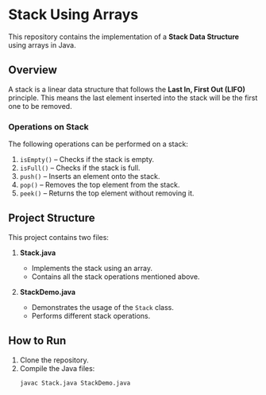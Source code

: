 # Stack Using Arrays  

This repository contains the implementation of a **Stack Data Structure** using arrays in Java.  

## **Overview**  

A stack is a linear data structure that follows the **Last In, First Out (LIFO)** principle. This means the last element inserted into the stack will be the first one to be removed.  

### **Operations on Stack**  

The following operations can be performed on a stack:  

1. `isEmpty()` – Checks if the stack is empty.  
2. `isFull()` – Checks if the stack is full.  
3. `push()` – Inserts an element onto the stack.  
4. `pop()` – Removes the top element from the stack.  
5. `peek()` – Returns the top element without removing it.  

## **Project Structure**  

This project contains two files:  

1. **Stack.java**  
   - Implements the stack using an array.  
   - Contains all the stack operations mentioned above.  

2. **StackDemo.java**  
   - Demonstrates the usage of the `Stack` class.  
   - Performs different stack operations.  

## **How to Run**  

1. Clone the repository.  
2. Compile the Java files:  
   ```sh
   javac Stack.java StackDemo.java
